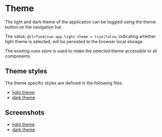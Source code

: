 # Theme

The light and dark theme of the application can be toggled using the theme button on the navigation bar.

The value, `@clrfund/vue-app.light-theme = true|false`, indicating whether light theme is selected, will be persisted to the browser local storage.

The existing vuex store is used to make the selected theme accessible to all components

## Theme styles
The theme specific styles are defined in the following files.
- [light theme](../vue-app/src/styles/_light-theme.scss)
- [dark theme](../vue-app/src/styles/_dark-theme.scss)


## Screenshots
- [light theme](theme-light.md)
- [dark theme](theme-dark.md)

